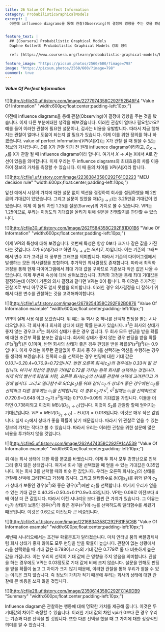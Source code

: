 ```yaml
---
title: 26 Value Of Perfect Information
category: ProbabilisticGraphicalModels
excerpt: |
  이전에 influence diagrams을 통해 관찰(Observing)이 결정에 영향을 주는 것을 봤습니다. 이제 다른 부분에대한 생각을 해보겠습니다. 이러한 관찰이 얼마나 필요할까요? 예를 들어 이러한 관찰에 필요한 설문이나, 검사는 비용을 유발합니다. 


feature_text: |
  ## [Coursera] Probabilistic Graphical Models
  Daphne Koller의 Probabilistic Graphical Models 강의 정리

  ref: [https://www.coursera.org/learn/probabilistic-graphical-models/home](https://www.coursera.org/learn/probabilistic-graphical-models/home "coursera")

feature_image: "https://picsum.photos/2560/600/?image=798"
image: "https://picsum.photos/2560/600/?image=798"
comment: true
---
```



##### Value Of Perfect Information

![](http://cfile30.uf.tistory.com/image/2277974358C292F52B49F4 "Value Of Information" "width:600px;float:center;padding-left:10px;")

이전에 influence diagrams을 통해 관찰(Observing)이 결정에 영향을 주는 것을 봤습니다. 이제 다른 부분에대한 생각을 해보겠습니다. 이러한 관찰이 얼마나 필요할까요? 예를 들어 이러한 관찰에 필요한 설문이나, 검사는 비용을 유발합니다. 따라서 지금 행해지는 관찰이 얼마나 도움이 되는지 알 필요가 있습니다. 이제 이를 위한 정의를 하나 하겠습니다. value of perfect information($VPI(A\|X)$)는 X가 관찰 될 때 얻을 수 있는 정보의 가치입니다. $D$를 X가 관찰 되기 전 원래 influence diagrams이라하고, $D_{X→A}$를 X가 관찰 될 때 influence diagrams이라 합니다. 여기서 $X→A$는 X에서 A로 간선이 있음을 의미합니다. 이제 우리는 두  influence diagrams의 최대효용의 차를 이용하여 정보의 가치를 측정할 수 있습니다. 이 때 둘의 차이를 $VPI(A\|X)$라 합니다. 

![](http://cfile1.uf.tistory.com/image/2238384358C292F61C2223 "MEU decision rule" "width:600px;float:center;padding-left:10px;")

앞선 예에서 시장의 가치에 대한 설문 없이 액션을 결정하여 회사를 설립하였을 때 2만큼의 기대값이 있었습니다. 그리고 설문이 있었을 때($D_{S→F}$)는 3.25만큼 기대값이 있었습니다. 이제 이 둘의 차인 1.25를 설문(Survey)의 가치로 볼 수 있습니다. VPI는 1.25이므로, 우리는 이정도의 기대값을 올리기 위해 설문을 진행할지를 판단할 수 있습니다.     

![](http://cfile30.uf.tistory.com/image/262F584358C292F81D01B6 "Value Of Information" "width:600px;float:center;padding-left:10px;")


이제 VPI의 특성에 대해 보겠습니다. 첫번째 특성은 항상 0보다 크거나 같은 값을 가진다는 것입니다. $D$가 $\delta(A\|Z)$라고 하면 $D_{X→A}$는 $\delta(A\|Z,X)$입니다. 이는 기존의 그래프에서 변수 X가 고려된 더 풍부한 그래프를 의미합니다. 따라서 기존의 다이어그램에서 발생하는 모든 의사결정을 포함하며. 추가적인 의사결정도 존재합니다. 따라서 최적화 과정을 통해 현재 다이어그램에서 최대 기대 값을 구하므로 기존보다 작은 값은 나올 수 없습니다. 이제 두번째 속성에 대해 살펴보겠습니다. 최적화 과정을 통해 최대 기대값을 결정하는데 이것이 기존의 의사 결정과 같다면 VPI는 0이 됩니다. 즉 이것은 추가적인 관찰 X로 부터 아무것도 얻지 못함을 의미합니다. 이러한 경우 의사결정을 더 잘하기 위해서 다른 변수를 관찰하는 것을 고려해봐야합니다.

![](http://cfile1.uf.tistory.com/image/2679254358C292F92B0876 "Value Of Information example" "width:600px;float:center;padding-left:10px;")

VPI의 실제 사용 예를 보겠습니다. 위 예는 두 회사 중 하나를 선택해 펀딩을 받는 시나리오입니다. 각 회사마다 회사의 상태에 대한 확률 분포가 있습니다. $s^1$은 회사의 상태가 좋지 않는 경우고 $s^3$는 회사의 상태가 좋은 경우 입니다. 두 회사 모두 펀딩을 받을 확률에 대한 조건부 확룰 분포는 같습니다. 회사의 상태가 좋지 않는 경우 펀딩을 받을 확률($P(s^1\|f^1)$)은 0.1이며, 반면 회사의 상태가 좋은 경우 펀딩을 받을 확률($P(s^3\|f^1)$)는 0.9입니다. 이제 우리는 아무런 관찰없이 두 회사 중 하나를 선택하는 액션을 수행하는 경우를 생각해 보겠습니다. 왼쪽의 $c_1$을 선택하는 경우 펀딩에 대한 기대 값은 0.1*0.1+0.2*0.4+0.7*0.9=0.72입니다. 반면 오른쪽 회사($c_2$)의 경우에는 0.33이 될 것입니다. 여기서 최선의 결정은 기대값 0.72를 가지는 왼쪽 회사를 선택하는 것입니다. 이제 위의 빨산색 화살표 처럼, 오른쪽 회사($c_2$)의 상태를 관찰해 선택에 고려한다고 가정해 봅시다. 그리고 델타함수로 $\delta(C\|s_2)$를 위와 같이 $c_2$가 상태가 좋은 경우에만 $c_2$를 선택하고 다른 경우에는 $c_1$을 선택합니다. 이 경우 $c_2$가  $s^1$,  $s^2$일때는 $c_1$을 선택하므로 0.72*0.9=0.648 이고  $c_2$가  $s^3$일때는 0.1*0.9=0.09의 기대값을 가집니다. 이둘을 더하면 0.738이되고 이것이 $MEU(D_{S_2→C})$입니다. 이것이 $S_2$를 관찰함 할때 얻어지는 기대값입니다.  $VIP=MEU(D_{S_2→C})-EU(D)=0.018$입니다. 이것은 매우 작은 값입니다. 실제 $c_2$에서 상태가 좋을 확률이 낮기 때문입니다. 따라서 위 관찰로 얻을 수 있는 정보의 가치는 작다고 볼 수 있습니다. 따라서 우리는 이러한 관찰을 위한 설문에 많은 비용을 투가하지 않을 것입니다.   

![](http://cfile5.uf.tistory.com/image/262A474358C292FA14A539 "Value Of Information example" "width:600px;float:center;padding-left:10px;")

위 예는 회사 상태에 대한 확률 분포를 바꿨습니다. 이제 두 회사 모두 경영난으로 인해 그리 좋지 않은 상태입니다. 여기서 회사 1을 선택했을 때 얻을 수 있는 기대값은 0.35입니다. 이는 회사 2를 선택할 때와 비슷 한 값입니다. 우리는 오른쪽 회사($c_2$)의 상태를 관찰해 선택에 고려한다고 가정해 봅시다. 그리고 델타함수로 $\delta(C\|s_2)$를 위와 같이 $c_2$가 상태가 보통인 경우($s^2$)와 좋은 경우($s^3$)에만 $c_2$를 선택합니다. 여기서 우리가 얻을 수 있는 기대 값은 0.4*0.35+0.5*0.4+0.1*0.9=0.43입니다. VPI는 0.08로 이전보다 4배 이상 더 큰 값입니다. 따라서 이전 시나리오 보다 훨씬 큰 가치가 있습니다. 그 이유는  $c_2$가 상태가 보통인 경우($s^2$)와 좋은 경우($s^3$)에 $c_2$를 선택하도록 델타함수를 세윘기 때문입니다. 이것은 0.6으로 이전보다 큰 비중입니다.  

![](http://cfile3.uf.tistory.com/image/2216B34358C292FB1F5C6B "Value Of Information example" "width:600px;float:center;padding-left:10px;")

세번째 시나리오에서는 조건부 확률분포가 달라졌습니다. 마치 인터넷 붐의 버블경제처럼 회사 상태가 좋지 않아도 모두 펀딩을 받을 확률이 높습니다. 관찰이 없는 상황에서 $c_1$을 선택했을 때 기대 값은 0.788이고 $c_2$의 기대 값은 0.779로 둘 다 비슷하게 높은 값을 가집니다. 이는 우리의 선택이 기대 값에 큰 영향을 주지 않음을 의미합니다. 관찰을 하는 경우에도 VPI는 0.03정도로 기대 값에 비해 크지 않습니다. 설문을 안해도 펀딩을 받을 확률이 높고 그 차이가 크지 않기 때문에, 이러한 관찰을 통해 우리가 얻을 수 있는 이득은 크지 않습니다. 즉 정보의 가치가 적기 때문에 우리는 회사의 상태에 대한 관찰에 큰 비용을 쓰지 않을 것입니다. 

![](http://cfile28.uf.tistory.com/image/2350614358C292FC1A9DB9 "Summary" "width:600px;float:center;padding-left:10px;")

Influence diagram은 관찰하는 행동에 대해 명확한 가치를 제공해 줍니다. 이것은 두 기대값의 차이로 측정할 수 있습니다. 이러한 기대 값의 차인 vpi가 0보다 큰 경우 우리는 기존과 다른 선택을 할 것입니다. 또한 다른 선택을 했을 때 그 가치에 대한 정량적인 의미를 알 수 있습니다. 